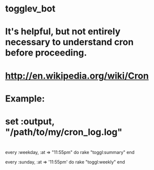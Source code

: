 # togglev_bot

# It's helpful, but not entirely necessary to understand cron before proceeding.
# http://en.wikipedia.org/wiki/Cron

# Example:
#
# set :output, "/path/to/my/cron_log.log"
#
every :weekday, :at => "11:55pm" do
  rake "toggl:summary"
end

every :sunday, :at => '11:55pm' do
  rake "toggl:weekly"
end
